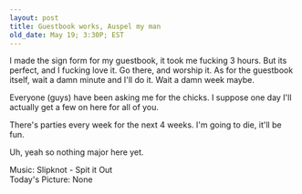 ```yaml
---
layout: post
title: Guestbook works, Auspel my man
old_date: May 19; 3:30P; EST
---
```


I made the sign form for my guestbook, it took me fucking 3 hours. But its
perfect, and I fucking love it. Go there, and worship it. As for the guestbook
itself, wait a damn minute and I'll do it. Wait a damn week maybe.

Everyone (guys) have been asking me for the chicks. I suppose one day I'll
actually get a few on here for all of you.

There's parties every week for the next 4 weeks. I'm going to die, it'll be
fun.

Uh, yeah so nothing major here yet.

Music: Slipknot - Spit it Out  
Today's Picture: None
